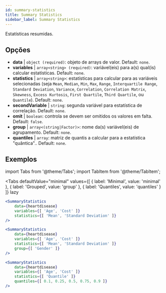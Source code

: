 ```yaml
---
id: summary-statistics 
title: Summary Statistics
sidebar_label: Summary Statistics
---
```


Estatísticas resumidas.

## Opções

* __data__ | `object (required)`: objeto de arrays de valor. Default: `none`.
* __variables__ | `array<string> (required)`: variável(eis) para a(s) qual(is) calcular estatísticas. Default: `none`.
* __statistics__ | `array<string>`: estatísticas para calcular para as variáveis selecionadas (seja `Mean`, `Median`, `Min`, `Max`, `Range`, `Interquartile Range`, `Standard Deviation`, `Variance`, `Correlation`, `Correlation Matrix`, `Skewness`, `Excess Kurtosis`, `First Quartile`, `Third Quartile`, ou `Quantile`). Default: `none`.
* __secondVariable__ | `string`: segunda variável para estatística de correlação. Default: `none`.
* __omit__ | `boolean`: controla se devem ser omitidos os valores em falta. Default: `false`.
* __group__ | `array<(string|Factor)>`: nome da(s) variável(eis) de agrupamento. Default: `none`.
* __quantiles__ | `array`: matriz de quantis a calcular para a estatística "quântica".. Default: `none`.


## Exemplos

import Tabs from '@theme/Tabs';
import TabItem from '@theme/TabItem';

<Tabs
    defaultValue="minimal"
    values={[
        { label: 'Minimal', value: 'minimal' },
        { label: 'Grouped', value: 'group' },
        { label: 'Quantiles', value: 'quantiles' }
    ]}
    lazy
>

<TabItem value="minimal">

```jsx live
<SummaryStatistics 
    data={heartdisease} 
    variables={[ 'Age', 'Cost' ]}
    statistics={[ 'Mean', 'Standard Deviation' ]}
/>
```

</TabItem>

<TabItem value="group" >

```jsx live
<SummaryStatistics 
    data={heartdisease} 
    variables={[ 'Age', 'Cost' ]}
    statistics={[ 'Mean', 'Standard Deviation' ]}
    group={[ 'Gender' ]}
/>
```
</TabItem>

<TabItem value="quantiles">

```jsx live
<SummaryStatistics 
    data={heartdisease} 
    variables={[ 'Age', 'Cost' ]}
    statistics={[ 'Quantile' ]}
    quantiles={[ 0.1, 0.25, 0.5, 0.75, 0.9 ]}
/>
```

</TabItem>

</Tabs>
